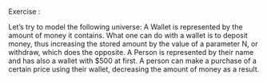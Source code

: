 Exercise :

Let’s try to model the following universe:
A Wallet is represented by the amount of money it contains. What one can do with a wallet is to deposit money, thus increasing the stored amount by the value of a parameter N, or withdraw, which does the opposite. A Person is represented by their name and has also a wallet with $500 at first. A person can make a purchase of a certain price using their wallet, decreasing the amount of money as a result.